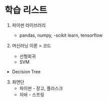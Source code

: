 
# 학습 리스트
1. 파이썬 라이브러리
    - pandas, numpy, 
    -scikit learn, tensorflow


2. 머신러닝 이론 > 코드
   - 선형회귀
   - SVM
  - Decision Tree  
 
 
3. 화면단
    - 파이썬 - 장고, 플라스크
     - 자바 - 스프링

 
 

 
 
